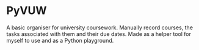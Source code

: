 # PyVUW
A basic organiser for university coursework. Manually record courses, the tasks associated with them and their due dates. Made as a helper tool for myself to use and as a Python playground.
